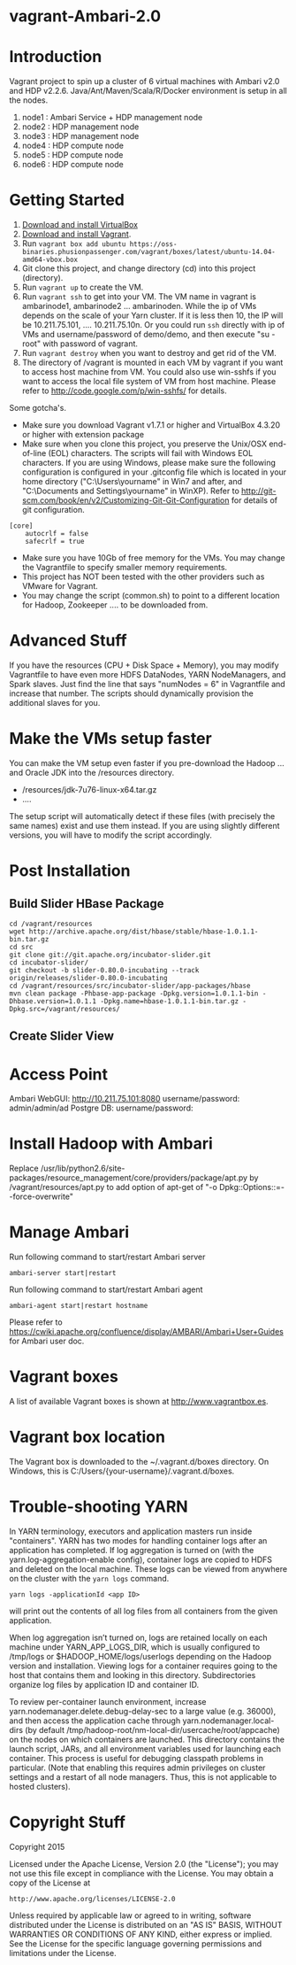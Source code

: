 vagrant-Ambari-2.0
================================

# Introduction

Vagrant project to spin up a cluster of 6 virtual machines with Ambari v2.0 and HDP v2.2.6. Java/Ant/Maven/Scala/R/Docker environment is setup in all the nodes.

1. node1 : Ambari Service + HDP management node
2. node2 : HDP management node
3. node3 : HDP management node
4. node4 : HDP compute node
5. node5 : HDP compute node
6. node6 : HDP compute node

# Getting Started

1. [Download and install VirtualBox](https://www.virtualbox.org/wiki/Downloads)
2. [Download and install Vagrant](http://www.vagrantup.com/downloads.html).
3. Run ```vagrant box add ubuntu https://oss-binaries.phusionpassenger.com/vagrant/boxes/latest/ubuntu-14.04-amd64-vbox.box```
4. Git clone this project, and change directory (cd) into this project (directory).
5. Run ```vagrant up``` to create the VM.
6. Run ```vagrant ssh``` to get into your VM. The VM name in vagrant is ambarinode1, ambarinode2 ... ambarinoden. While the ip of VMs depends on the scale of your Yarn cluster. If it is less then 10, the IP will be 10.211.75.101, .... 10.211.75.10n. Or you could run ```ssh``` directly with ip of VMs and username/password of demo/demo, and then execute "su - root" with password of vagrant.
7. Run ```vagrant destroy``` when you want to destroy and get rid of the VM.
8. The directory of /vagrant is mounted in each VM by vagrant if you want to access host machine from VM. You could also use win-sshfs if you want to access the local file system of VM from host machine. Please refer to http://code.google.com/p/win-sshfs/ for details.

Some gotcha's.

* Make sure you download Vagrant v1.7.1 or higher and VirtualBox 4.3.20 or higher with extension package
* Make sure when you clone this project, you preserve the Unix/OSX end-of-line (EOL) characters. The scripts will fail with Windows EOL characters. If you are using Windows, please make sure the following configuration is configured in your .gitconfig file which is located in your home directory ("C:\Users\yourname" in Win7 and after, and "C:\Documents and Settings\yourname" in WinXP). Refer to http://git-scm.com/book/en/v2/Customizing-Git-Git-Configuration for details of git configuration.
```
[core]
    autocrlf = false
    safecrlf = true
```
* Make sure you have 10Gb of free memory for the VMs. You may change the Vagrantfile to specify smaller memory requirements.
* This project has NOT been tested with the other providers such as VMware for Vagrant.
* You may change the script (common.sh) to point to a different location for Hadoop, Zookeeper .... to be downloaded from. 

# Advanced Stuff

If you have the resources (CPU + Disk Space + Memory), you may modify Vagrantfile to have even more HDFS DataNodes, YARN NodeManagers, and Spark slaves. Just find the line that says "numNodes = 6" in Vagrantfile and increase that number. The scripts should dynamically provision the additional slaves for you.

# Make the VMs setup faster
You can make the VM setup even faster if you pre-download the Hadoop ... and Oracle JDK into the /resources directory.

* /resources/jdk-7u76-linux-x64.tar.gz
* ....

The setup script will automatically detect if these files (with precisely the same names) exist and use them instead. If you are using slightly different versions, you will have to modify the script accordingly.

# Post Installation
## Build Slider HBase Package

```
cd /vagrant/resources
wget http://archive.apache.org/dist/hbase/stable/hbase-1.0.1.1-bin.tar.gz
cd src
git clone git://git.apache.org/incubator-slider.git
cd incubator-slider/
git checkout -b slider-0.80.0-incubating --track origin/releases/slider-0.80.0-incubating
cd /vagrant/resources/src/incubator-slider/app-packages/hbase
mvn clean package -Phbase-app-package -Dpkg.version=1.0.1.1-bin -Dhbase.version=1.0.1.1 -Dpkg.name=hbase-1.0.1.1-bin.tar.gz -Dpkg.src=/vagrant/resources/
```

## Create Slider View

# Access Point
Ambari WebGUI: http://10.211.75.101:8080
  username/password: admin/admin/ad
Postgre DB:
  username/password:

# Install Hadoop with Ambari

Replace /usr/lib/python2.6/site-packages/resource_management/core/providers/package/apt.py by /vagrant/resources/apt.py to add option of apt-get of "-o Dpkg::Options::=--force-overwrite"

# Manage Ambari

Run following command to start/restart Ambari server

```
ambari-server start|restart
```

Run following command to start/restart Ambari agent

```
ambari-agent start|restart hostname
```

Please refer to https://cwiki.apache.org/confluence/display/AMBARI/Ambari+User+Guides for Ambari user doc.

# Vagrant boxes
A list of available Vagrant boxes is shown at http://www.vagrantbox.es. 

# Vagrant box location
The Vagrant box is downloaded to the ~/.vagrant.d/boxes directory. On Windows, this is C:/Users/{your-username}/.vagrant.d/boxes.

# Trouble-shooting YARN

In YARN terminology, executors and application masters run inside "containers". YARN has two modes for handling container logs after an application has completed. If log aggregation is turned on (with the yarn.log-aggregation-enable config), container logs are copied to HDFS and deleted on the local machine. These logs can be viewed from anywhere on the cluster with the ```yarn logs``` command.

```
yarn logs -applicationId <app ID>
```

will print out the contents of all log files from all containers from the given application.

When log aggregation isn’t turned on, logs are retained locally on each machine under YARN_APP_LOGS_DIR, which is usually configured to /tmp/logs or $HADOOP_HOME/logs/userlogs depending on the Hadoop version and installation. Viewing logs for a container requires going to the host that contains them and looking in this directory. Subdirectories organize log files by application ID and container ID.

To review per-container launch environment, increase yarn.nodemanager.delete.debug-delay-sec to a large value (e.g. 36000), and then access the application cache through yarn.nodemanager.local-dirs (by default /tmp/hadoop-root/nm-local-dir/usercache/root/appcache) on the nodes on which containers are launched. This directory contains the launch script, JARs, and all environment variables used for launching each container. This process is useful for debugging classpath problems in particular. (Note that enabling this requires admin privileges on cluster settings and a restart of all node managers. Thus, this is not applicable to hosted clusters).

# Copyright Stuff
Copyright 2015

Licensed under the Apache License, Version 2.0 (the "License");
you may not use this file except in compliance with the License.
You may obtain a copy of the License at

    http://www.apache.org/licenses/LICENSE-2.0

Unless required by applicable law or agreed to in writing, software
distributed under the License is distributed on an "AS IS" BASIS,
WITHOUT WARRANTIES OR CONDITIONS OF ANY KIND, either express or implied.
See the License for the specific language governing permissions and
limitations under the License.
